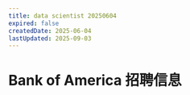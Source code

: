 ```yaml
---
title: data scientist 20250604
expired: false
createdDate: 2025-06-04
lastUpdated: 2025-09-03
---
```


# Bank of America 招聘信息

<JobPostingTable job-posting-json-path="bank-of-america/data/data-scientist-20250604.json"/>
